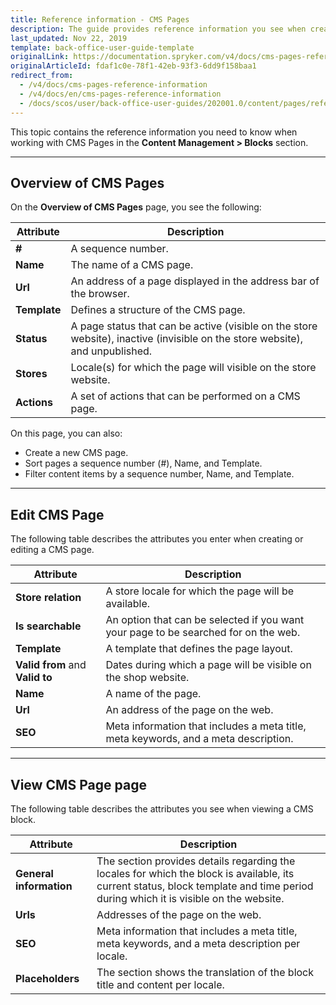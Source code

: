 ```yaml
---
title: Reference information - CMS Pages
description: The guide provides reference information you see when creating, viewing and editing CMS pages in the Back Office.
last_updated: Nov 22, 2019
template: back-office-user-guide-template
originalLink: https://documentation.spryker.com/v4/docs/cms-pages-reference-information
originalArticleId: fdaf1c0e-78f1-42eb-93f3-6dd9f158baa1
redirect_from:
  - /v4/docs/cms-pages-reference-information
  - /v4/docs/en/cms-pages-reference-information
  - /docs/scos/user/back-office-user-guides/202001.0/content/pages/references/cms-pages-reference-information.html
---
```


This topic contains the reference information you need to know when working with CMS Pages in the **Content Management > Blocks** section.
***

## Overview of CMS Pages

On the **Overview of CMS Pages** page, you see the following:

| Attribute | Description |
| --- | --- |
| **#** | A sequence number. |
| **Name** | The name of a CMS page. |
| **Url** | An address of a page displayed in the address bar of the browser. |
| **Template** | Defines a structure of the CMS page. |
| **Status** | A page status that can be active (visible on the store website), inactive (invisible on the store website), and unpublished. |
| **Stores** | Locale(s) for which the page will visible on the store website. |
| **Actions** |A set of actions that can be performed on a CMS page. |

On this page, you can also:

* Create a new CMS page.
* Sort pages a sequence number (#), Name, and Template.
* Filter content items by a sequence number, Name, and Template.

***

## Edit CMS Page

The following table describes the attributes you enter when creating or editing a CMS page.

|Attribute |  Description|
| --- | --- |
| **Store relation** |  A store locale for which the page will be available. |
| **Is searchable** | An option that can be selected if you want your page to be searched for on the web. |
| **Template** | A template that defines the page layout.  |
| **Valid from** and **Valid to** | Dates during which a page will be visible on the shop website. |
| **Name** | A name of the page. |
| **Url** | An address of the page on the web. |
| **SEO** | Meta information that includes a meta title, meta keywords, and a meta description. |

***

## View CMS Page page

The following table describes the attributes you see when viewing a CMS block.

| Attribute | Description |
| --- | --- |
| **General information** | The section provides details regarding the locales for which the block is available, its current status, block template and time period during which it is visible on the website. |
| **Urls** | Addresses of the page on the web. |
| **SEO** | Meta information that includes a meta title, meta keywords, and a meta description per locale. |
| **Placeholders** | The section shows the translation of the block title and content per locale. |
